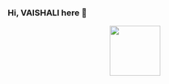### Hi, VAISHALI here 👋
 
<div id="header" align="center">
  <img src="https://images.app.goo.gl/X9gf8pYi1vAiKD2y8" width="100"/>
  </div>

<!--
**Chaotic-calm/Chaotic-calm** is a ✨ _special_ ✨ repository because its `README.md` (this file) appears on your GitHub profile.

Here are some ideas to get you started:

- 🔭 I’m currently working on ...
- 🌱 I’m currently learning ...
- 👯 I’m looking to collaborate on ...
- 🤔 I’m looking for help with ...
- 💬 Ask me about ...
- 📫 How to reach me: ...
- 😄 Pronouns: ...
- ⚡ Fun fact: ...
-->
